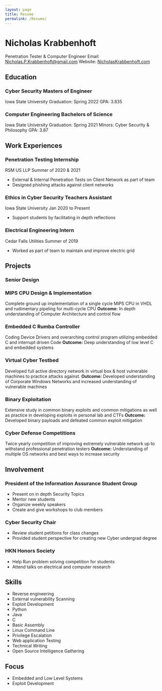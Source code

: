 ```yaml
---
layout: page
title: Resume
permalink: /Resume/
---
```

# **Nicholas** **Krabbenhoft**
Penetration Tester & Computer Engineer
Email: Nicholas.P.Krabbenhoft@gmail.com
Website: [NicholasKrabbenhoft.com](http://NicholasKrabbenhoft.com)
## **Education**
 ### Cyber Security Masters of Engineer
  Iowa State University
  Graduation: Spring 2022
  GPA: 3.835
 ### Computer Engineering Bachelors of Science
  Iowa State University
  Graduation: Spring 2021
  Minors: Cyber Security & Philosophy
  GPA: 3.87
## **Work Experiences**
 ### Penetration Testing Internship
  RSM US LLP
  Summer of 2020 & 2021
  - External & Internal Penetration Tests on Client Network as part of team
  - Designed phishing attacks against client networks
 ### Ethics in Cyber Security Teachers Assistant
  Iowa State University
  Jan 2020 to Present
  - Support students by facilitating in depth reflections
 ### Electrical Engineering Intern
  Cedar Falls Utilities
  Summer of 2019
  - Worked as part of team to maintain and improve electric grid
## **Projects**
 ### Senior Design
 ### MIPS CPU Design & Implementation
  Complete ground up implementation of a single cycle MIPS CPU in VHDL and rudimentary pipeling for multi-cycle CPU
  **Outcome:** In depth understanding of Computer Architecture and control flow
 ### Embedded C Rumba Controller
  Coding Device Drivers and overarching control program utilizing embedded C and interrupt driven Code
  **Outcome:** Deep understanding of low level C and embedded systems
 ### Virtual Cyber Testbed
  Developed full active directory network in virtual box & host vulnerable machines to practice attacks against.
  **Outcome:** Developed understanding of Corporate Windows Networks and increased understanding of vulnerable machines
 ### Binary Exploitation
  Extensive study in common binary exploits and common mitigations as well as practice in developing exploits in personal lab and CTFs
  **Outcome:** Developed binary payloads and defeated common exploit mitigation
 ### Cyber Defense Competitions
  Twice yearly competition of improving extremely vulnerable network up to withstand professional penetration testers
  **Outcome:** Understanding of multiple OS networks and best ways to increase security
## **Involvement**
 ### President of the Information Assurance Student Group
  - Present on in depth Security Topics
  - Mentor new students
  - Organize weekly speakers
  - Create and give workshops to club members
 ### Cyber Security Chair
  - Review student petitions for class changes
  - Provided student perspective for creating new Cyber undergrad degree
 ### HKN Honors Society
  - Help Run problem solving competition for students
  - Attend talks on electrical and computer research
 ## **Skills**
  - Reverse engineering
  - External vulnerability Scanning
  - Exploit Development
  - Python
  - Java
  - C
  - Basic Assembly
  - Linux Command Line
  - Privilege Escalation
  - Web application Testing
  - Technical Writing
  - Open Source Intelligence Gathering
 ## **Focus**
  - Embedded and Low Level Systems
  - Exploit Development
